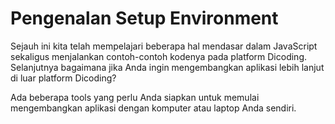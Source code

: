 # Pengenalan Setup Environment

Sejauh ini kita telah mempelajari beberapa hal mendasar dalam JavaScript sekaligus menjalankan contoh-contoh kodenya pada platform Dicoding. Selanjutnya bagaimana jika Anda ingin mengembangkan aplikasi lebih lanjut di luar platform Dicoding?

Ada beberapa tools yang perlu Anda siapkan untuk memulai mengembangkan aplikasi dengan komputer atau laptop Anda sendiri.
